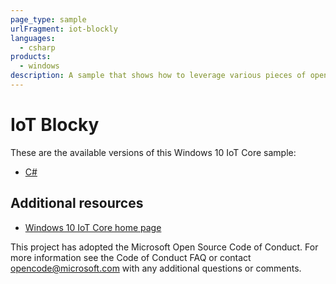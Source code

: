 ```yaml
---
page_type: sample
urlFragment: iot-blockly
languages: 
  - csharp
products:
  - windows
description: A sample that shows how to leverage various pieces of open source software to create a "block" development experience on Raspberry Pi.
---
```


# IoT Blocky

These are the available versions of this Windows 10 IoT Core sample:

*	[C#](./CS/README.md)

## Additional resources
* [Windows 10 IoT Core home page](https://developer.microsoft.com/en-us/windows/iot/)

This project has adopted the Microsoft Open Source Code of Conduct. For more information see the Code of Conduct FAQ or contact <opencode@microsoft.com> with any additional questions or comments.
